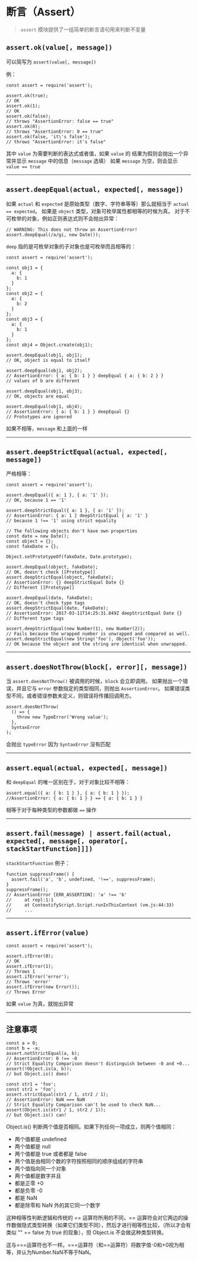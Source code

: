 # 断言（Assert）

> `assert` 模块提供了一组简单的断言语句用来判断不变量

## `assert.ok(value[, message])` 

可以简写为 `assert(value[, message])`

例：
```
const assert = require('assert');

assert.ok(true);
// OK
assert.ok(1);
// OK
assert.ok(false);
// throws "AssertionError: false == true"
assert.ok(0);
// throws "AssertionError: 0 == true"
assert.ok(false, 'it\'s false');
// throws "AssertionError: it's false"
```
其中 `value` 为需要判断的表达式或者值，如果 `value` 的 结果为假则会抛出一个异常并显示 `message` 中的信息（`message` 选填）
如果 `message` 为空，则会显示 `value == true`

---

## `assert.deepEqual(actual, expected[, message])`
如果 `actual` 和 `expected` 是原始类型（数字、字符串等等）那么就相当于 `actual == expected`。
如果是 `object` 类型，对象可枚举属性都相等的时候为真。
对于不可枚举的对象，例如正则表达式则不会抛出异常：
```
// WARNING: This does not throw an AssertionError!
assert.deepEqual(/a/gi, new Date());
```
`deep` 指的是可枚举对象的子对象也是可枚举而且相等的：
```
const assert = require('assert');

const obj1 = {
  a: {
    b: 1
  }
};
const obj2 = {
  a: {
    b: 2
  }
};
const obj3 = {
  a: {
    b: 1
  }
};
const obj4 = Object.create(obj1);

assert.deepEqual(obj1, obj1);
// OK, object is equal to itself

assert.deepEqual(obj1, obj2);
// AssertionError: { a: { b: 1 } } deepEqual { a: { b: 2 } }
// values of b are different

assert.deepEqual(obj1, obj3);
// OK, objects are equal

assert.deepEqual(obj1, obj4);
// AssertionError: { a: { b: 1 } } deepEqual {}
// Prototypes are ignored
```
如果不相等，`message` 和上面的一样

---

## `assert.deepStrictEqual(actual, expected[, message])`

严格相等：
```
const assert = require('assert');

assert.deepEqual({ a: 1 }, { a: '1' });
// OK, because 1 == '1'

assert.deepStrictEqual({ a: 1 }, { a: '1' });
// AssertionError: { a: 1 } deepStrictEqual { a: '1' }
// because 1 !== '1' using strict equality

// The following objects don't have own properties
const date = new Date();
const object = {};
const fakeDate = {};

Object.setPrototypeOf(fakeDate, Date.prototype);

assert.deepEqual(object, fakeDate);
// OK, doesn't check [[Prototype]]
assert.deepStrictEqual(object, fakeDate);
// AssertionError: {} deepStrictEqual Date {}
// Different [[Prototype]]

assert.deepEqual(date, fakeDate);
// OK, doesn't check type tags
assert.deepStrictEqual(date, fakeDate);
// AssertionError: 2017-03-11T14:25:31.849Z deepStrictEqual Date {}
// Different type tags

assert.deepStrictEqual(new Number(1), new Number(2));
// Fails because the wrapped number is unwrapped and compared as well.
assert.deepStrictEqual(new String('foo'), Object('foo'));
// OK because the object and the string are identical when unwrapped.
```

---

## `assert.doesNotThrow(block[, error][, message])`

当 `assert.doesNotThrow()` 被调用的时候，`block` 会立即调用。
如果抛出一个错误，并且它与 `error` 参数指定的类型相同，则抛出 `AssertionError`。 如果错误类型不同，或者错误参数未定义，则错误将传播回调用方。

```
assert.doesNotThrow(
  () => {
    throw new TypeError('Wrong value');
  },
  SyntaxError
);
```
会抛出 `typeError` 因为 `SyntaxError` 没有匹配

---

## `assert.equal(actual, expected[, message])`

和 `deepEqual` 的唯一区别在于，对于对象比较不相等：
```
assert.equal({ a: { b: 1 } }, { a: { b: 1 } });
//AssertionError: { a: { b: 1 } } == { a: { b: 1 } }
```
相等于对于每种类型的参数都做 `==` 操作

---

## `assert.fail(message) | assert.fail(actual, expected[, message[, operator[, stackStartFunction]]])`
`stackStartFunction` 例子：
```
function suppressFrame() {
  assert.fail('a', 'b', undefined, '!==', suppressFrame);
}
suppressFrame();
// AssertionError [ERR_ASSERTION]: 'a' !== 'b'
//     at repl:1:1
//     at ContextifyScript.Script.runInThisContext (vm.js:44:33)
//     ...
```

---

## `assert.ifError(value)`
```
const assert = require('assert');

assert.ifError(0);
// OK
assert.ifError(1);
// Throws 1
assert.ifError('error');
// Throws 'error'
assert.ifError(new Error());
// Throws Error
```
如果 `value` 为真，就抛出异常

---

## 注意事项

```
const a = 0;
const b = -a;
assert.notStrictEqual(a, b);
// AssertionError: 0 !== -0
// Strict Equality Comparison doesn't distinguish between -0 and +0...
assert(!Object.is(a, b));
// but Object.is() does!

const str1 = 'foo';
const str2 = 'foo';
assert.strictEqual(str1 / 1, str2 / 1);
// AssertionError: NaN === NaN
// Strict Equality Comparison can't be used to check NaN...
assert(Object.is(str1 / 1, str2 / 1));
// but Object.is() can!
```
Object.is() 判断两个值是否相同。如果下列任何一项成立，则两个值相同：

- 两个值都是 undefined
- 两个值都是 null
- 两个值都是 true 或者都是 false
- 两个值是由相同个数的字符按照相同的顺序组成的字符串
- 两个值指向同一个对象
- 两个值都是数字并且
- 都是正零 +0
- 都是负零 -0
- 都是 NaN
- 都是除零和 NaN 外的其它同一个数字

这种相等性判断逻辑和传统的 == 运算符所用的不同，== 运算符会对它两边的操作数做隐式类型转换（如果它们类型不同），然后才进行相等性比较，（所以才会有类似 "" == false 为 true 的现象），但 Object.is 不会做这种类型转换。

这与===运算符也不一样。===运算符（和==运算符）将数字值-0和+0视为相等，并认为Number.NaN不等于NaN。


